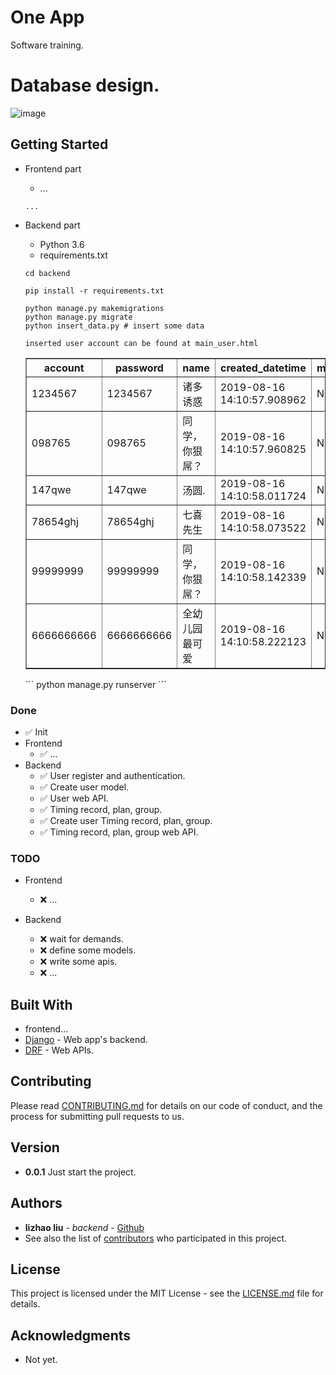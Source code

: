 # One App

Software training.

# Database design.
![image](https://github.com/lizhaoliu-Lec/OneApp/blob/master/assets/database_design.png)

## Getting Started

- Frontend part
    * ...
    ```
    ...
    ```

- Backend part
    * Python 3.6 
    * requirements.txt
    ```
    cd backend
    ```
    ```
    pip install -r requirements.txt
    ```
    ```
    python manage.py makemigrations
    python manage.py migrate
    python insert_data.py # insert some data
    ```
    ```
    inserted user account can be found at main_user.html
    ```
    <table border="1" style="border-collapse:collapse">
    <tr><th>account</th><th>password</th><th>name</th><th>created_datetime</th><th>modified_datetime</th></tr>
    <tr><td>1234567</td><td>1234567</td><td>诸多诱惑</td><td>2019-08-16 14:10:57.908962</td><td>NULL</td></tr>
    <tr><td>098765</td><td>098765</td><td>同学，你狠屌？</td><td>2019-08-16 14:10:57.960825</td><td>NULL</td></tr>
    <tr><td>147qwe</td><td>147qwe</td><td>汤圆.</td><td>2019-08-16 14:10:58.011724</td><td>NULL</td></tr>
    <tr><td>78654ghj</td><td>78654ghj</td><td>七喜先生</td><td>2019-08-16 14:10:58.073522</td><td>NULL</td></tr>
    <tr><td>99999999</td><td>99999999</td><td>同学，你狠屌？</td><td>2019-08-16 14:10:58.142339</td><td>NULL</td></tr>
    <tr><td>6666666666</td><td>6666666666</td><td>全幼儿园最可爱</td><td>2019-08-16 14:10:58.222123</td><td>NULL</td></tr></table>
    ```
    python manage.py runserver
    ```

### Done
- ✅ Init  
- Frontend
    - ✅ ...
- Backend
    - ✅ User register and authentication.
    - ✅ Create user model.
    - ✅ User web API.
    - ✅ Timing record, plan, group.
    - ✅ Create user Timing record, plan, group.
    - ✅ Timing record, plan, group web API.



### TODO
- Frontend
    - ❌ ...

- Backend
    - ❌ wait for demands.
    - ❌ define some models.  
    - ❌ write some apis.
    - ❌ ...

## Built With

* frontend...
* [Django](https://docs.djangoproject.com/en/2.0/) - Web app's backend.
* [DRF](https://www.django-rest-framework.org/) - Web APIs.

## Contributing

Please read [CONTRIBUTING.md](#) for details on our code of conduct, and the process for submitting pull requests to us.

## Version

* **0.0.1** Just start the project.

## Authors
* **lizhao liu** - *backend* - [Github](https://github.com/lizhaoliu-Lec)
* See also the list of [contributors](#) who participated in this project.

## License

This project is licensed under the MIT License - see the [LICENSE.md](LICENSE.md) file for details.

## Acknowledgments

* Not yet.
